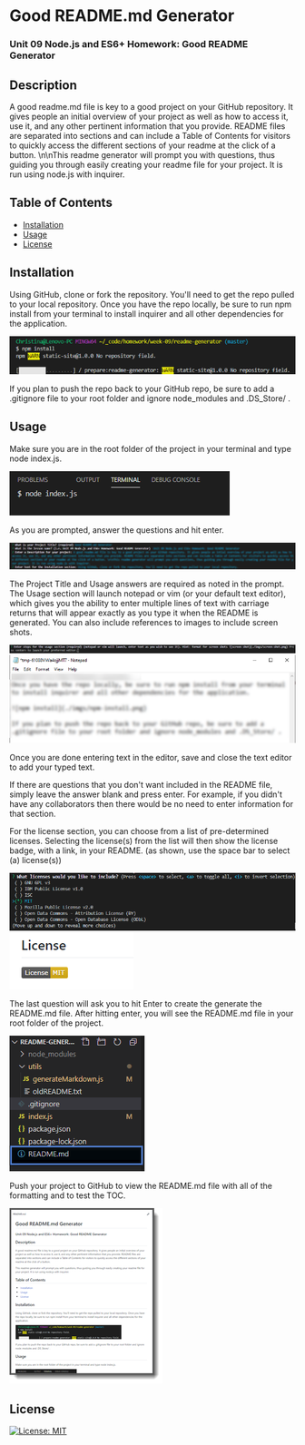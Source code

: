 # Good README.md Generator 

### Unit 09 Node.js and ES6+ Homework: Good README Generator 

## Description 

A good readme.md file is key to a good project on your GitHub repository. It gives people an initial overview of your project as well as how to access it, use it, and any other pertinent information that you provide. README files are separated into sections and can include a Table of Contents for visitors to quickly access the different sections of your readme at the click of a button. \n\nThis readme generator will prompt you with questions, thus guiding you through easily creating your readme file for your project. It is run using node.js with inquirer. 

## Table of Contents 

* [Installation](#installation)
* [Usage](#usage)
* [License](#license)


## Installation 

Using GitHub, clone or fork the repository. You'll need to get the repo pulled to your local repository. Once you have the repo locally, be sure to run npm install from your terminal to install inquirer and all other dependencies for the application. 

![npm install](./imgs/npm-install.png) 

If you plan to push the repo back to your GitHub repo, be sure to add a .gitignore file to your root folder and ignore node_modules and .DS_Store/ . 

## Usage

Make sure you are in the root folder of the project in your terminal and type node index.js.

![start program](./imgs/start-program.png)

As you are prompted, answer the questions and hit enter. 

![questions](./imgs/questions.png)

The Project Title and Usage answers are required as noted in the prompt. The Usage section will launch notepad or vim (or your default text editor), which gives you the ability to enter multiple lines of text with carriage returns that will appear exactly as you type it when the README is generated. You can also include references to images to include screen shots.

![usage-text-question](./imgs/usage-text-question.png)
![usage-text](./imgs/usage-text.png)

Once you are done entering text in the editor, save and close the text editor to add your typed text.

If there are questions that you don't want included in the README file, simply leave the answer blank and press enter.  For example, if you didn't have any collaborators then there would be no need to enter information for that section.

For the license section, you can choose from a list of pre-determined licenses. Selecting the license(s) from the list will then show the license badge, with a link, in your README. (as shown, use the space bar to select (a) license(s))

![licenses-select](./imgs/select-license.png)
![licenses-display](./imgs/display-license.png)

The last question will ask you to hit Enter to create the generate the README.md file. After hitting enter, you will see the README.md file in your root folder of the project.

![readme.md-file](./imgs/readme-md-file.png)

Push your project to GitHub to view the README.md file with all of the formatting and to test the TOC.

![readme.md-github-display](./imgs/readme-md-file-github.png) 

## License 

[![License: MIT](https://img.shields.io/badge/License-MIT-yellow.svg)](https://opensource.org/licenses/MIT)
